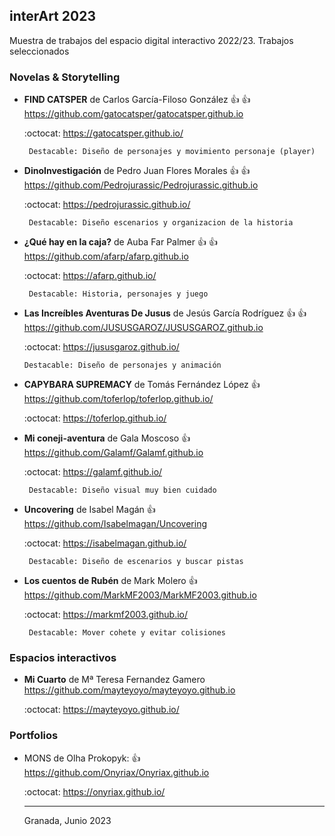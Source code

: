## interArt 2023

Muestra de trabajos del espacio digital interactivo 2022/23. Trabajos seleccionados





### Novelas & Storytelling


* **FIND CATSPER** de Carlos García-Filoso González  :+1: :+1: https://github.com/gatocatsper/gatocatsper.github.io

   :octocat: https://gatocatsper.github.io/

      
       Destacable: Diseño de personajes y movimiento personaje (player)
   

* **DinoInvestigación** de Pedro Juan Flores Morales :+1: :+1: https://github.com/Pedrojurassic/Pedrojurassic.github.io

   :octocat: https://pedrojurassic.github.io/

      
       Destacable: Diseño escenarios y organizacion de la historia 
   


* **¿Qué hay en la caja?** de Auba Far Palmer :+1: :+1: https://github.com/afarp/afarp.github.io

   :octocat: https://afarp.github.io/

      
       Destacable: Historia, personajes y juego  
   

*  **Las Increíbles Aventuras De Jusus** de Jesús García Rodríguez  :+1: :+1:  https://github.com/JUSUSGAROZ/JUSUSGAROZ.github.io
 
      :octocat:   https://jususgaroz.github.io/
      
       Destacable: Diseño de personajes y animación
   
   
   
* **CAPYBARA SUPREMACY** de Tomás Fernández López :+1:  https://github.com/toferlop/toferlop.github.io/


   :octocat: https://toferlop.github.io/
   
    
* **Mi coneji-aventura** de Gala Moscoso  :+1:  https://github.com/Galamf/Galamf.github.io

   :octocat: https://galamf.github.io/
   
      
       Destacable: Diseño visual muy bien cuidado 
      
   
* **Uncovering** de  Isabel Magán :+1:  https://github.com/Isabelmagan/Uncovering

   :octocat: https://isabelmagan.github.io/

     
       Destacable: Diseño de escenarios y buscar pistas
   
   
 
* **Los cuentos de Rubén** de Mark Molero :+1:  https://github.com/MarkMF2003/MarkMF2003.github.io

   :octocat: https://markmf2003.github.io/

     
       Destacable: Mover cohete y evitar colisiones
      


### Espacios interactivos 


*  **Mi Cuarto** de Mª Teresa Fernandez Gamero   https://github.com/mayteyoyo/mayteyoyo.github.io

   :octocat: https://mayteyoyo.github.io/









### Portfolios

* MONS de Olha Prokopyk:   :+1: https://github.com/Onyriax/Onyriax.github.io 

  :octocat: https://onyriax.github.io/
 
  
  ----
  
  
  Granada, Junio 2023
  

